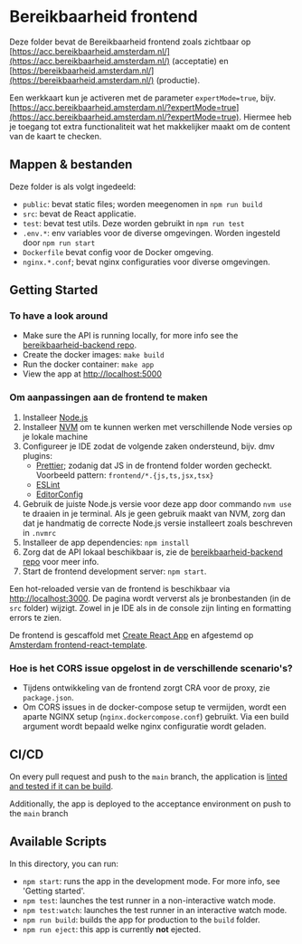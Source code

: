 # Bereikbaarheid frontend

Deze folder bevat de Bereikbaarheid frontend zoals zichtbaar op [https://acc.bereikbaarheid.amsterdam.nl/](https://acc.bereikbaarheid.amsterdam.nl/) (acceptatie) en [https://bereikbaarheid.amsterdam.nl/](https://bereikbaarheid.amsterdam.nl/) (productie).

Een werkkaart kun je activeren met de parameter `expertMode=true`, bijv. [https://acc.bereikbaarheid.amsterdam.nl/?expertMode=true](https://acc.bereikbaarheid.amsterdam.nl/?expertMode=true). Hiermee heb je toegang tot extra functionaliteit wat het makkelijker maakt om de content van de kaart te checken.

## Mappen & bestanden

Deze folder is als volgt ingedeeld:

- `public`: bevat static files; worden meegenomen in `npm run build`
- `src`: bevat de React applicatie.
- `test`: bevat test utils. Deze worden gebruikt in `npm run test`
- `.env.*`: env variables voor de diverse omgevingen. Worden ingesteld door `npm run start` 
- `Dockerfile` bevat config voor de Docker omgeving.
- `nginx.*.conf`; bevat nginx configuraties voor diverse omgevingen.

## Getting Started

### To have a look around

- Make sure the API is running locally, for more info see the [bereikbaarheid-backend repo](https://github.com/Amsterdam/bereikbaarheid-backend).
- Create the docker images: `make build`
- Run the docker container: `make app`
- View the app at [http://localhost:5000](http://localhost:5000)

### Om aanpassingen aan de frontend te maken

1. Installeer [Node.js](https://nodejs.org/en/)
2. Installeer [NVM](https://github.com/nvm-sh/nvm) om te kunnen werken met verschillende Node versies op je lokale machine
3. Configureer je IDE zodat de volgende zaken ondersteund, bijv. dmv plugins:
   - [Prettier](https://prettier.io/); zodanig dat JS in de frontend folder worden gecheckt. Voorbeeld pattern: `frontend/*.{js,ts,jsx,tsx}`
   - [ESLint](https://eslint.org/)
   - [EditorConfig](https://editorconfig.org/)
4. Gebruik de juiste Node.js versie voor deze app door commando `nvm use` te draaien in je terminal. Als je geen gebruik maakt van NVM, zorg dan dat je handmatig de correcte Node.js versie installeert zoals beschreven in `.nvmrc`
5. Installeer de app dependencies: `npm install`
6. Zorg dat de API lokaal beschikbaar is, zie de [bereikbaarheid-backend repo](https://github.com/Amsterdam/bereikbaarheid-backend) voor meer info.
7. Start de frontend development server: `npm start`.

Een hot-reloaded versie van de frontend is beschikbaar via [http://localhost:3000](http://localhost:3000). De pagina wordt ververst als je bronbestanden (in de `src` folder) wijzigt. Zowel in je IDE als in de console zijn linting en formatting errors te zien.

De frontend is gescaffold met [Create React App](https://github.com/facebook/create-react-app) en afgestemd op [Amsterdam frontend-react-template](https://github.com/Amsterdam/frontend-react-template).

### Hoe is het CORS issue opgelost in de verschillende scenario's?

- Tijdens ontwikkeling van de frontend zorgt CRA voor de proxy, zie `package.json`.
- Om CORS issues in de docker-compose setup te vermijden, wordt een aparte NGINX setup (`nginx.dockercompose.conf`) gebruikt. Via een build argument wordt bepaald welke nginx configuratie wordt geladen.

## CI/CD

On every pull request and push to the `main` branch, the application is [linted and tested if it can be build](./.github/workflows/ci.yml).

Additionally, the app is deployed to the acceptance environment on push to the `main` branch

## Available Scripts

In this directory, you can run:

- `npm start`: runs the app in the development mode. For more info, see 'Getting started'.
- `npm test`: launches the test runner in a non-interactive watch mode.
- `npm test:watch`: launches the test runner in an interactive watch mode.
- `npm run build`: builds the app for production to the `build` folder.
- `npm run eject`: this app is currently **not** ejected.
